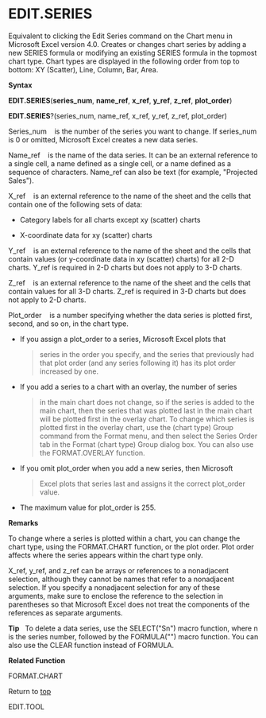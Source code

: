 EDIT.SERIES
===========

Equivalent to clicking the Edit Series command on the Chart menu in
Microsoft Excel version 4.0. Creates or changes chart series by adding a
new SERIES formula or modifying an existing SERIES formula in the
topmost chart type. Chart types are displayed in the following order
from top to bottom: XY (Scatter), Line, Column, Bar, Area.

**Syntax**

**EDIT.SERIES**(**series\_num**, **name\_ref**, **x\_ref**, **y\_ref**,
**z\_ref**, **plot\_order**)

**EDIT.SERIES**?(series\_num, name\_ref, x\_ref, y\_ref, z\_ref,
plot\_order)

Series\_num    is the number of the series you want to change. If
series\_num is 0 or omitted, Microsoft Excel creates a new data series.

Name\_ref    is the name of the data series. It can be an external
reference to a single cell, a name defined as a single cell, or a name
defined as a sequence of characters. Name\_ref can also be text (for
example, \"Projected Sales\").

X\_ref    is an external reference to the name of the sheet and the
cells that contain one of the following sets of data:

-   Category labels for all charts except xy (scatter) charts

-   X-coordinate data for xy (scatter) charts

Y\_ref    is an external reference to the name of the sheet and the
cells that contain values (or y-coordinate data in xy (scatter) charts)
for all 2-D charts. Y\_ref is required in 2-D charts but does not apply
to 3-D charts.

Z\_ref    is an external reference to the name of the sheet and the
cells that contain values for all 3-D charts. Z\_ref is required in 3-D
charts but does not apply to 2-D charts.

Plot\_order    is a number specifying whether the data series is plotted
first, second, and so on, in the chart type.

-   If you assign a plot\_order to a series, Microsoft Excel plots that
    > series in the order you specify, and the series that previously
    > had that plot order (and any series following it) has its plot
    > order increased by one.

-   If you add a series to a chart with an overlay, the number of series
    > in the main chart does not change, so if the series is added to
    > the main chart, then the series that was plotted last in the main
    > chart will be plotted first in the overlay chart. To change which
    > series is plotted first in the overlay chart, use the (chart type)
    > Group command from the Format menu, and then select the Series
    > Order tab in the Format (chart type) Group dialog box. You can
    > also use the FORMAT.OVERLAY function.

-   If you omit plot\_order when you add a new series, then Microsoft
    > Excel plots that series last and assigns it the correct
    > plot\_order value.

-   The maximum value for plot\_order is 255.

**Remarks**

To change where a series is plotted within a chart, you can change the
chart type, using the FORMAT.CHART function, or the plot order. Plot
order affects where the series appears within the chart type only.

X\_ref, y\_ref, and z\_ref can be arrays or references to a nonadjacent
selection, although they cannot be names that refer to a nonadjacent
selection. If you specify a nonadjacent selection for any of these
arguments, make sure to enclose the reference to the selection in
parentheses so that Microsoft Excel does not treat the components of the
references as separate arguments.

**Tip**   To delete a data series, use the SELECT(\"Sn\") macro
function, where n is the series number, followed by the FORMULA(\"\")
macro function. You can also use the CLEAR function instead of FORMULA.

**Related Function**

FORMAT.CHART

Return to [top](#E)

EDIT.TOOL
